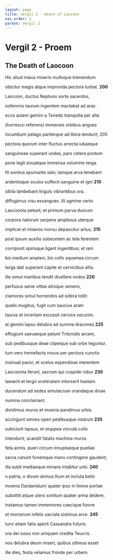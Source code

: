 ```yaml
---
layout: page
title: Vergil 2 - Death of Laocoon
nav_order: 1
parent: Vergil 2
---
```


# Vergil 2 - Proem

## The Death of Laocoon

Hic aliud maius miseris multoque tremendum

obicitur magis atque improvida pectora turbat.               **200**

Laocoon, ductus Neptuno sorte sacerdos,

sollemnis taurum ingentem mactabat ad aras.

ecce autem gemini a Tenedo tranquilla per alta

(horresco referens) immensis orbibus angues

incumbunt pelago pariterque ad litora tendunt;               205

pectora quorum inter fluctus arrecta iubaeque

sanguineae superant undas, pars cetera pontum

pone legit sinuatque immensa volumine terga.

fit sonitus spumante salo; iamque arva tenebant

ardentisque oculos suffecti sanguine et igni               **210**

sibila lambebant linguis vibrantibus ora.

diffugimus visu exsangues. illi agmine certo

Laocoonta petunt; et primum parva duorum

corpora natorum serpens amplexus uterque

implicat et miseros morsu depascitur artus;               **215**

post ipsum auxilio subeuntem ac tela ferentem

corripiunt spirisque ligant ingentibus; et iam

bis medium amplexi, bis collo squamea circum

terga dati superant capite et cervicibus altis.

ille simul manibus tendit divellere nodos               **220**

perfusus sanie vittas atroque veneno,

clamores simul horrendos ad sidera tollit:

qualis mugitus, fugit cum saucius aram

taurus et incertam excussit cervice securim.

at gemini lapsu delubra ad summa dracones               **225**

effugiunt saevaeque petunt Tritonidis arcem,

sub pedibusque deae clipeique sub orbe teguntur.

tum vero tremefacta novus per pectora cunctis

insinuat pavor, et scelus expendisse merentem

Laocoonta ferunt, sacrum qui cuspide robur               **230**

laeserit et tergo sceleratam intorserit hastam.

ducendum ad sedes simulacrum orandaque divae

numina conclamant.

dividimus muros et moenia pandimus urbis.

accingunt omnes operi pedibusque rotarum               **235**

subiciunt lapsus, et stuppea vincula collo

intendunt; scandit fatalis machina muros

feta armis. pueri circum innuptaeque puellae

sacra canunt funemque manu contingere gaudent;

illa subit mediaeque minans inlabitur urbi.               **240**

o patria, o divum domus Ilium et incluta bello

moenia Dardanidum! quater ipso in limine portae

substitit atque utero sonitum quater arma dedere;

instamus tamen immemores caecique furore

et monstrum infelix sacrata sistimus arce.               **245**

tunc etiam fatis aperit Cassandra futuris

ora dei iussu non umquam credita Teucris.

nos delubra deum miseri, quibus ultimus esset

ille dies, festa velamus fronde per urbem.
